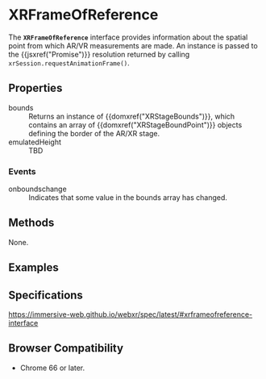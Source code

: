 # XRFrameOfReference

The **`XRFrameOfReference`** interface provides information about the spatial point from which AR/VR measurements are made. An instance is passed to the {{jsxref("Promise")}} resolution returned by calling `xrSession.requestAnimationFrame()`.

## Properties

<dl>
  <dt>bounds</dt>
  <dd>Returns an instance of {{domxref("XRStageBounds")}}, which contains an array of {{domxref("XRStageBoundPoint")}} objects defining the border of the AR/XR stage.</dd>
  <dt>emulatedHeight</dt>
  <dd>TBD</dd>
</dl>

### Events

<dl>
  <dt>onboundschange</dt>
  <dd>Indicates that some value in the bounds array has changed.</dd>
</dl>

## Methods

None.

## Examples

## Specifications

https://immersive-web.github.io/webxr/spec/latest/#xrframeofreference-interface

## Browser Compatibility

* Chrome 66 or later.
